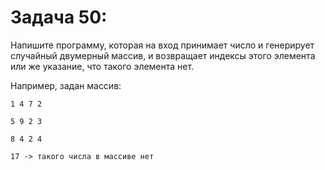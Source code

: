 # Задача 50: 

   Напишите программу, которая на вход принимает число и генерирует случайный двумерный массив, и возвращает индексы этого элемента или же указание, что такого элемента нет.

Например, задан массив:

```
1 4 7 2

5 9 2 3

8 4 2 4

17 -> такого числа в массиве нет

```
